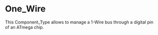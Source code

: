 # One_Wire

This Component_Type allows to manage a 1-Wire bus through a digital pin of an ATmega chip.